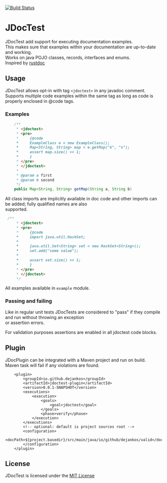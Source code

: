 [![Build Status](https://app.travis-ci.com/dejankos/jdoctest.svg?branch=main)](https://app.travis-ci.com/dejankos/jdoctest)

# JDocTest

JDocTest add support for executing documentation examples.  
This makes sure that examples within your documentation are up-to-date and working.  
Works on java POJO classes, records, interfaces and enums.  
Inspired by [rustdoc](https://doc.rust-lang.org/rustdoc/documentation-tests.html#documentation-tests)

## Usage

JDocTest allows opt-in with tag `<jdoctest>` in any javadoc comment. Supports multiple code examples within the same tag
as long as code is properly enclosed in @code tags.  

### Examples

```java 
    /**
     * <jdoctest>
     * <pre>
     *     {@code
     *     ExampleClass e = new ExampleClass();
     *     Map<String, String> map = e.getMap("k", "v");
     *     assert map.size() == 1;
     *     }
     * </pre>
     * </jdoctest>
     *
     * @param a first
     * @param b second
     */
    public Map<String, String> getMap(String a, String b) 
```

All class imports are implicitly available in doc code and other imports can be added; fully qualified names are also  
supported.

```java 
 /**
     * <jdoctest>
     * <pre>
     *     {@code
     *     import java.util.HashSet;
     *
     *     java.util.Set<String> set = new HashSet<String>();
     *     set.add("some value");
     *
     *     assert set.size() == 1;
     *     }
     * </pre>
     * </jdoctest>
     */
```
All examples available in `example` module.  

### Passing and failing

Like in regular unit tests JDocTests are considered to "pass" if they compile and run without throwing an exception  
or assertion errors.

For validation purposes assertions are enabled in all jdoctest code blocks.

## Plugin

JDocPlugin can be integrated with a Maven project and run on build.  
Maven task will fail if any violations are found.  
```
    <plugin>
        <groupId>io.github.dejankos</groupId>
        <artifactId>jdoctest-plugin</artifactId>
        <version>0.0.1-SNAPSHOT</version>
        <executions>
            <execution>
                <goals>
                    <goal>jdoctest</goal>
                </goals>
                <phase>verify</phase>
            </execution>
        </executions>
        <!-- optional: default is project sources root -->
        <configuration>
            <docPath>${project.basedir}/src/main/java/io/github/dejankos/valid</docPath>
        </configuration>
    </plugin>
```

## License

JDocTest is licensed under the [MIT License](https://opensource.org/licenses/MIT)

